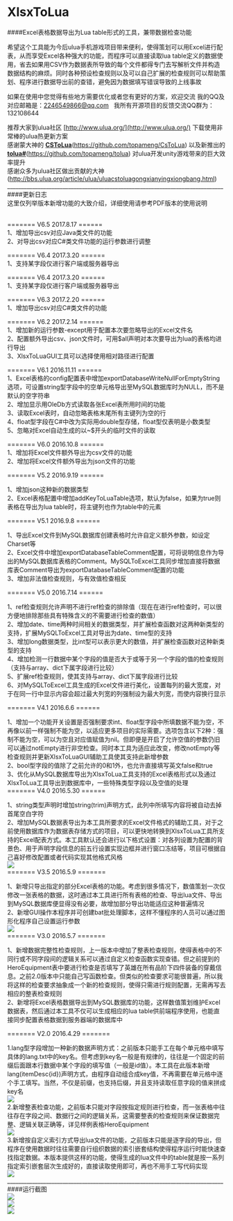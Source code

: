 # XlsxToLua
####Excel表格数据导出为Lua table形式的工具，兼带数据检查功能

希望这个工具能为今后ulua手机游戏项目带来便利，使得策划可以用Excel进行配表，从而享受Excel各种强大的功能，而程序可以直接读取lua table定义的数据使用，省去如果用CSV作为数据表所导致的每个文件都得专门去写解析文件并构造数据结构的麻烦。同时各种预设检查规则以及可以自己扩展的检查规则可以帮助策划、程序进行数据导出前的查错，避免因为数据填写错误导致的上线事故<br/>

如果在使用中您觉得有些地方需要优化或者您有更好的方案，欢迎交流 我的QQ及对应邮箱是：2246549866@qq.com    我所有开源项目的反馈交流QQ群为：132108644<br/>

推荐大家到ulua社区 [http://www.ulua.org/](http://www.ulua.org/) 下载使用非常棒的ulua热更新方案<br/>
感谢蒙大神的 [<b>CSToLua</b>](https://github.com/topameng/CsToLua)(https://github.com/topameng/CsToLua) 以及新推出的[<b>tolua#</b>](https://github.com/topameng/tolua)(https://github.com/topameng/tolua) 对ulua开发unity游戏带来的巨大效率提升<br/>
感谢众多为ulua社区做出贡献的大神 (http://bbs.ulua.org/article/ulua/uluacstoluagongxianyingxiongbang.html)<br/>
______________________________________________________________________________<br/>
####更新日志<br/>
这里仅列举版本新增功能的大致介绍，详细使用请参考PDF版本的使用说明<br/><br/>

======= V6.5 2017.8.17 ======<br/>
1、增加导出csv对应Java类文件的功能<br/>
2、对导出csv对应C#类文件功能的运行参数进行调整<br/>

======= V6.4 2017.3.20 ======<br/>
1、支持某字段仅进行客户端或服务器导出<br/>

======= V6.4 2017.3.20 ======<br/>
1、支持某字段仅进行客户端或服务器导出<br/>

======= V6.3 2017.2.20 ======<br/>
1、增加导出csv对应C#类文件的功能<br/>

======= V6.2 2017.2.14 ======<br/>
1、增加新的运行参数-except用于配置本次要忽略导出的Excel文件名<br/>
2、配置额外导出csv、json文件时，可用$all声明对本次要导出为lua的表格均进行导出<br/>
3、XlsxToLuaGUI工具可以选择使用相对路径进行配置<br/>

======= V6.1 2016.11.11 ======<br/>
1、Excel表格的config配置表中增加exportDatabaseWriteNullForEmptyString选项，可设置string型字段中的空单元格导出至MySQL数据库时为NULL，而不是默认的空字符串<br/>
2、增加显示用OleDb方式读取各张Excel表所用时间的功能<br/>
3、读取Excel表时，自动忽略表格末尾所有主键列为空的行<br/>
4、float型字段在C#中改为实际用double型存储，float型仅表明是小数类型<br/>
5、忽略对Excel自动生成的以~$开头的临时文件的读取<br/>

======= V6.0 2016.10.8 ======<br/>
1、增加将Excel文件额外导出为csv文件的功能<br/>
2、增加将Excel文件额外导出为json文件的功能<br/>

======= V5.2 2016.9.19 ======<br/>

1、增加json这种新的数据类型<br/>
2、Excel表格配置中增加addKeyToLuaTable选项，默认为false，如果为true则表格在导出为lua table时，将主键列也作为table中的元素<br/>

======= V5.1 2016.9.8 ======<br/>

1、导出Excel文件到MySQL数据库创建表格时允许自定义额外参数，如设定Charset等<br/>
2、Excel文件中增加exportDatabaseTableComment配置，可将说明信息作为导出的MySQL数据库表格的Comment。MySQLToExcel工具同步增加直接将数据库表Comment导出为exportDatabaseTableComment配置的功能<br/>
3、增加非法值检查规则，与有效值检查相反<br/>

======= V5.0 2016.7.14 ======<br/>

1、ref检查规则允许声明不进行ref检查的排除值（现在在进行ref检查时，可以很方便地排除那些具有特殊含义的不需要进行检查的数值）<br/>
2、增加date、time两种时间相关的数据类型，并扩展检查函数对这两种新类型的支持，扩展MySQLToExcel工具对导出为date、time型的支持<br/>
3、增加long数据类型，比int型可以表示更大的数值，并扩展检查函数对这种新类型的支持<br/>
4、增加检测一行数据中某个字段的值是否大于或等于另一个字段的值的检查规则（支持与array、dict下属字段进行比较）<br/>
5、扩展ref检查规则，使其支持与array、dict下属字段进行比较<br/>
6、对MySQLToExcel工具生成的Excel文件进行美化，设置每列的最大宽度，对于在同一行中显示内容会超过最大列宽的列强制设为最大列宽，而使内容换行显示<br/>

======= V4.1 2016.6.6 ======<br/>

1、增加一个功能开关设置是否强制要求int、float型字段中所填数据不能为空，不再像以前一样强制不能为空，以适应更多项目的实际需要。选项包含以下2种：强制不能为空，可以为空且对应值赋值为nil。但即便是开启了允许空值的参数仍旧可以通过notEmpty进行非空检查。同时本工具为适应此改变，修改notEmpty等检查规则并更新XlsxToLuaGUI辅助工具使其支持此新增参数<br/>
2、bool型字段的值除了之前允许的0和1外，也允许直接填写英文false和true<br/>
3、优化从MySQL数据库导出为XlsxToLua工具支持的Excel表格形式以及通过XlsxToLua工具导出到数据库中，一些特殊类型字段以及空值的处理<br/>
======= V4.0 2016.5.30 ======<br/>

1、string类型声明时增加string(trim)声明方式，此列中所填写内容将被自动去掉首尾空白字符<br/>
2、增加MySQL数据表导出为本工具所要求的Excel文件格式的辅助工具，对于之前使用数据库作为数据表存储方式的项目，可以更快地转换到XlsxToLua工具所支持的Excel配表方式。本工具默认还会进行以下格式设置：对各列设置为配置的背景色、用于声明字段信息的前五行设置实现边框并进行窗口冻结等，项目可根据自己喜好修改配置或者代码实现其他格式风格<br/>
![](https://github.com/zhangqi-ulua/XlsxToLua/blob/master/screenshots/v4.0/MySQLToExcel.png)<br/>
======= V3.5 2016.5.9 =======<br/>

1、新增只导出指定的部分Excel表格的功能。考虑到很多情况下，数值策划一次仅修改一张表格的数据，这时通过本工具进行所有表格的检查、导出lua文件、导出到MySQL数据库便显得没有必要，故增加部分导出功能适应这种普遍情况<br/>
2、新增GUI操作本程序并可创建bat批处理脚本，这样不懂程序的人员可以通过图形化程序自己设置运行参数<br/>
![](https://github.com/zhangqi-ulua/XlsxToLua/blob/master/screenshots/v3.5/gui.png)<br/>
======= V3.0 2016.5.7 =======<br/>

1、新增数据完整性检查规则，上一版本中增加了整表检查规则，使得表格中的不同行或不同字段间的逻辑关系可以通过自定义检查函数实现查错。但之前提到的HeroEquipment表中要进行检查是否填写了英雄在所有品阶下四件装备的穿戴信息。之前2.0版本中只能自己写函数检查。但类似的检查要求可能很普遍，所以我将这样的检查要求抽象成一个新的检查规则，使得只需进行规则配置，无需再写去相应的整表检查规则<br/>
2、新增将Excel表格数据导出到MySQL数据库的功能，这样数值策划维护Excel数据表，然后通过本工具不仅可以生成相应的lua table供前端程序使用，也能直接同步配置表格数据到服务器端的数据库中<br/>

======= V2.0 2016.4.29 =======<br/>

1.lang型字段增加一种新的数据声明方式：之前版本只能手工在每个单元格中填写具体的lang.txt中的key名。但考虑到key名一般是有规律的，往往是一个固定的前缀后面跟本行数据中某个字段的填写值（一般是id值）。本工具在此版本新增lang(itemDesc{id})声明方式，由程序自动组合成key值，不再需要在单元格中逐个手工填写。当然，不仅是前缀，也支持后缀，并且支持读取任意字段的值来拼成key名<br/>
![](https://github.com/zhangqi-ulua/XlsxToLua/blob/master/screenshots/v2.0/lang%E6%96%B0%E5%A2%9E%E5%A3%B0%E6%98%8E%E6%96%B9%E5%BC%8F.png)<br/>
2.新增整表检查功能，之前版本只能对字段按指定规则进行检查，而一张表格中往往存在字段之间、数据行之间的逻辑关系，这需要整表的检查规则来保证数据完整、逻辑关联正确等，详见样例表格HeroEquipment<br/>
![](https://github.com/zhangqi-ulua/XlsxToLua/blob/master/screenshots/v2.0/%E6%95%B4%E8%A1%A8%E6%A3%80%E6%9F%A5%E8%A7%84%E5%88%99.png)<br/>
3.新增按自定义索引方式导出lua文件的功能，之前版本只能是逐字段的导出，但程序在使用数据时往往需要自行组织数据的索引嵌套结构使得程序运行时能快速查找指定数据。本版本提供这样的功能，使得生成的lua文件中的table就是按一系列指定索引嵌套层次生成好的，直接读取使用即可，再也不用手工写代码实现<br/>
![](https://github.com/zhangqi-ulua/XlsxToLua/blob/master/screenshots/v2.0/%E8%87%AA%E5%AE%9A%E4%B9%89%E7%B4%A2%E5%BC%95%E5%AF%BC%E5%87%BA%E8%A7%84%E5%88%99.png)<br/>
______________________________________________________________________________<br/>
####运行截图<br/>
![](https://github.com/zhangqi-ulua/XlsxToLua/blob/master/screenshots/pic1.jpg)<br/>
![](https://github.com/zhangqi-ulua/XlsxToLua/blob/master/screenshots/pic2.png)<br/>
![](https://github.com/zhangqi-ulua/XlsxToLua/blob/master/screenshots/pic3.png)<br/>
